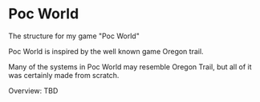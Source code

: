 # Poc World
The structure for my game "Poc World"

Poc World is inspired by the well known game Oregon trail. 

Many of the systems in Poc World may resemble Oregon Trail, but all of it was certainly made from scratch. 

Overview: TBD
